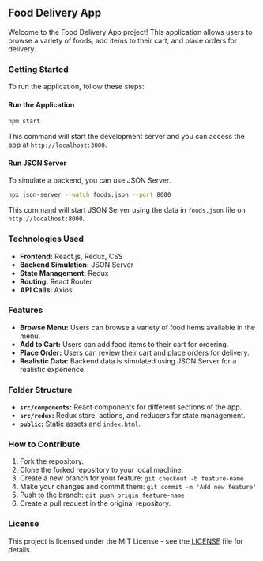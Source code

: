 ## Food Delivery App

Welcome to the Food Delivery App project! This application allows users to browse a variety of foods, add items to their cart, and place orders for delivery.

### Getting Started

To run the application, follow these steps:

#### Run the Application
```bash
npm start
```

This command will start the development server and you can access the app at `http://localhost:3000`.

#### Run JSON Server
To simulate a backend, you can use JSON Server.
```bash
npx json-server --watch foods.json --port 8000
```

This command will start JSON Server using the data in `foods.json` file on `http://localhost:8000`.

### Technologies Used

- **Frontend:** React.js, Redux, CSS
- **Backend Simulation:** JSON Server
- **State Management:** Redux
- **Routing:** React Router
- **API Calls:** Axios

### Features

- **Browse Menu:** Users can browse a variety of food items available in the menu.
- **Add to Cart:** Users can add food items to their cart for ordering.
- **Place Order:** Users can review their cart and place orders for delivery.
- **Realistic Data:** Backend data is simulated using JSON Server for a realistic experience.

### Folder Structure

- **`src/components`:** React components for different sections of the app.
- **`src/redux`:** Redux store, actions, and reducers for state management.
- **`public`:** Static assets and `index.html`.

### How to Contribute

1. Fork the repository.
2. Clone the forked repository to your local machine.
3. Create a new branch for your feature: `git checkout -b feature-name`
4. Make your changes and commit them: `git commit -m 'Add new feature'`
5. Push to the branch: `git push origin feature-name`
6. Create a pull request in the original repository.

### License

This project is licensed under the MIT License - see the [LICENSE](LICENSE) file for details.
